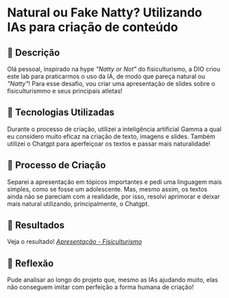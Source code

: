 # Natural ou Fake Natty? Utilizando IAs para criação de conteúdo

## 📒 Descrição

Olá pessoal, inspirado na hype _"Natty or Not"_ do fisiculturismo, a DIO criou este lab para praticarmos o uso da IA, de modo que pareça natural ou _"Natty"_! Para esse desafio, vou criar uma apresentação de slides sobre o fisiculturismmo e seus principais atletas!

## 🤖 Tecnologias Utilizadas
Durante o processo de criação, utilizei a inteligência artificial Gamma a qual eu considero muito eficaz na criação de texto, imagens e slides. Também utilizei o Chatgpt para aperfeiçoar os textos e passar mais naturalidade!

## 🧐 Processo de Criação
Separei a apresentação em tópicos importantes e pedi uma linguagem mais simples, como se fosse um adolescente. Mas, mesmo assim, os textos ainda não se pareciam com a realidade, por isso, resolvi aprimorar e deixar mais natural utilizando, principalmente, o Chatgpt.

## 🚀 Resultados
Veja o resultado! 
*[Apresentação - Fisiculturismo](Projeto/Fisiculturiso.pptx)*

## 💭 Reflexão
Pude analisar ao longo do projeto que, mesmo as IAs ajudando muito, elas não conseguem imitar com perfeição a forma humana de criação!
